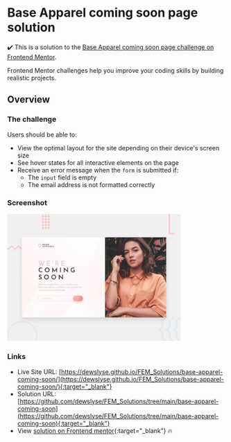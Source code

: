 # Base Apparel coming soon page solution

:heavy_check_mark: This is a solution to the [Base Apparel coming soon page challenge on Frontend Mentor](https://www.frontendmentor.io/challenges/base-apparel-coming-soon-page-5d46b47f8db8a7063f9331a0). 

Frontend Mentor challenges help you improve your coding skills by building realistic projects.

## Overview

### The challenge

Users should be able to:

- View the optimal layout for the site depending on their device's screen size
- See hover states for all interactive elements on the page
- Receive an error message when the `form` is submitted if:
  - The `input` field is empty
  - The email address is not formatted correctly

### Screenshot

<img src="./design/desktop-preview.jpg" alt="screenshot" width="400"/>
  
### Links

- Live Site URL: [https://dewslyse.github.io/FEM_Solutions/base-apparel-coming-soon/](https://dewslyse.github.io/FEM_Solutions/base-apparel-coming-soon/){:target="_blank"}
- Solution URL: [https://github.com/dewslyse/FEM_Solutions/tree/main/base-apparel-coming-soon](https://github.com/dewslyse/FEM_Solutions/tree/main/base-apparel-coming-soon){:target="_blank"}
- View [solution on Frontend mentor](){:target="_blank"} :fire:
